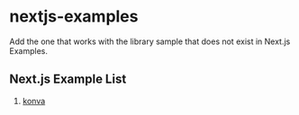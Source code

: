 # nextjs-examples
Add the one that works with the library sample that does not exist in Next.js Examples.

## Next.js Example List

1. [konva](https://github.com/ogasawaraShinnosuke/nextjs-examples/tree/main/konva)
